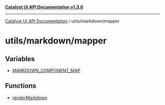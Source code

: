 [**Catalyst UI API Documentation v1.3.0**](../../../README.md)

---

[Catalyst UI API Documentation](../../../README.md) / utils/markdown/mapper

# utils/markdown/mapper

## Variables

- [MARKDOWN_COMPONENT_MAP](variables/MARKDOWN_COMPONENT_MAP.md)

## Functions

- [renderMarkdown](functions/renderMarkdown.md)
